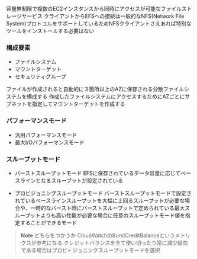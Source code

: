 容量無制限で複数のEC2インスタンスから同時にアクセスが可能なファイルストレージサービス
クライアントからEFSへの接続は一般的なNFS(Network File System)プロトコルをサポートしているためNFSクライアントさえあれば特別なツールをインストールする必要はない

### 構成要素
- ファイルシステム
- マウントターゲット
- セキュリティグループ
  
ファイルが作成されると自動的に３箇所以上のAZに保存される分散ファイルシステムを構成する
作成したファイルシステムにアクセスするためにAZごとにサブネットを指定してマウントターゲットを作成する

### パフォーマンスモード
- 汎用パフォーマンスモード
- 最大I/Oパフォーマンスモード
  
### スループットモード
- バーストスループットモード
EFSに保存されているデータ容量に応じてベースラインとなるスループットが設定されている

- プロビジョニングスループットモード
バーストスループットモードで設定されているベースラインスループットを大幅に上回るスループットが必要な場合や、一時的なバースト時にバーストスループットで定められている最大スループットよりも高い性能が必要な場合に任意のスループットモード値を指定することができるモード

> **Note**
> どちらをつかうか
> CloudWatchのBurstCreditBalanceというメトリクスが参考になる
> クレジットバランスを全て使い切ったり常に減少傾向である場合はプロビ> ジョニングスループットモードを選択